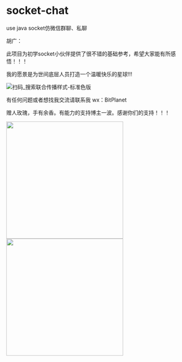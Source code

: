 # socket-chat
use java socket仿微信群聊、私聊

胡广：

此项目为初学socket小伙伴提供了很不错的基础参考，希望大家能有所感悟！！！

我的愿景是为世间底层人员打造一个温暖快乐的星球!!!

![扫码_搜索联合传播样式-标准色版](https://github.com/ColdWinds2000/socket-chat/assets/93652773/2e681b2b-f9c5-4cbd-9c35-120ab4f7d70c)


有任何问题或者想找我交流请联系我  wx：BitPlanet

赠人玫瑰，手有余香。有能力的支持博主一波。感谢你们的支持！！！

<img src="https://github.com/ColdWinds2000/socket-chat/assets/93652773/48f989ca-2791-4583-ab62-55effdf2e5ed" width="310px">
<img src="https://github.com/ColdWinds2000/socket-chat/assets/93652773/4bc78a8b-d372-4ef6-af3d-640859825ce1" width="310px">

